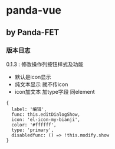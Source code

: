 # panda-vue

## by Panda-FET

### 版本日志
   0.1.3 : 
   修改操作列按钮样式及功能  
* 默认是icon显示
* 纯文本显示  就不传icon
* icon加文本  加type字段  同element
```
{
  label: '编辑',
  func: this.editDialogShow,
  icon: 'el-icon-my-bianji',
  color: '#ffffff',
  type: 'primary',
  disabledfunc: () => !this.modify.show
}
```

